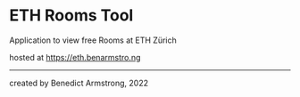 # ETH Rooms Tool

Application to view free Rooms at ETH Zürich

hosted at https://eth.benarmstro.ng

---

created by Benedict Armstrong, 2022
